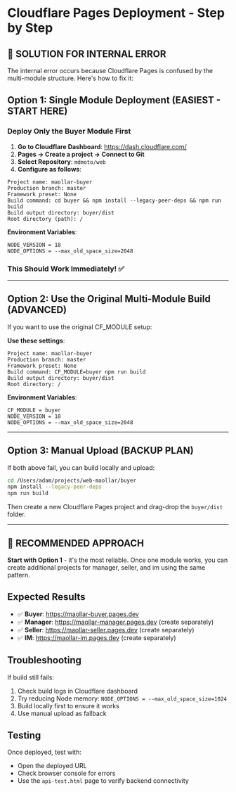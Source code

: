 # Cloudflare Pages Deployment - Step by Step

## 🚨 SOLUTION FOR INTERNAL ERROR

The internal error occurs because Cloudflare Pages is confused by the multi-module structure. Here's how to fix it:

## Option 1: Single Module Deployment (EASIEST - START HERE)

### Deploy Only the Buyer Module First

1. **Go to Cloudflare Dashboard**: https://dash.cloudflare.com/
2. **Pages → Create a project → Connect to Git**
3. **Select Repository**: `mdmoto/web`
4. **Configure as follows**:

```
Project name: maollar-buyer
Production branch: master
Framework preset: None
Build command: cd buyer && npm install --legacy-peer-deps && npm run build
Build output directory: buyer/dist
Root directory (path): /
```

**Environment Variables**:
```
NODE_VERSION = 18
NODE_OPTIONS = --max_old_space_size=2048
```

### This Should Work Immediately! ✅

---

## Option 2: Use the Original Multi-Module Build (ADVANCED)

If you want to use the original CF_MODULE setup:

**Use these settings**:
```
Project name: maollar-buyer
Production branch: master
Framework preset: None
Build command: CF_MODULE=buyer npm run build
Build output directory: buyer/dist
Root directory: /
```

**Environment Variables**:
```
CF_MODULE = buyer
NODE_VERSION = 18
NODE_OPTIONS = --max_old_space_size=2048
```

---

## Option 3: Manual Upload (BACKUP PLAN)

If both above fail, you can build locally and upload:

```bash
cd /Users/adam/projects/web-maollar/buyer
npm install --legacy-peer-deps
npm run build
```

Then create a new Cloudflare Pages project and drag-drop the `buyer/dist` folder.

---

## 🎯 RECOMMENDED APPROACH

**Start with Option 1** - it's the most reliable. Once one module works, you can create additional projects for manager, seller, and im using the same pattern.

## Expected Results

- ✅ **Buyer**: https://maollar-buyer.pages.dev
- ✅ **Manager**: https://maollar-manager.pages.dev (create separately)
- ✅ **Seller**: https://maollar-seller.pages.dev (create separately)
- ✅ **IM**: https://maollar-im.pages.dev (create separately)

## Troubleshooting

If build still fails:
1. Check build logs in Cloudflare dashboard
2. Try reducing Node memory: `NODE_OPTIONS = --max_old_space_size=1024`
3. Build locally first to ensure it works
4. Use manual upload as fallback

## Testing

Once deployed, test with:
- Open the deployed URL
- Check browser console for errors
- Use the `api-test.html` page to verify backend connectivity
